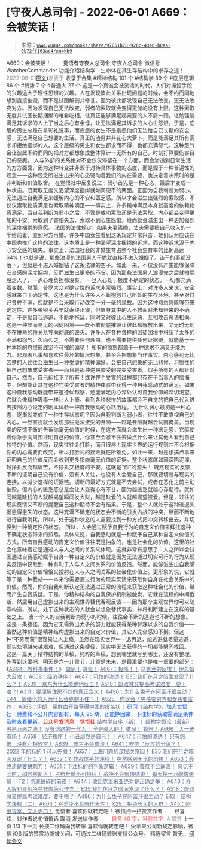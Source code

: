 # [守夜人总司令] - 2022-06-01 A669：会被笑话！

> 来源：[`www.yuque.com/books/share/97051b78-926c-43e6-b0aa-0b72ff163ac4/xn4kb9`](https://www.yuque.com/books/share/97051b78-926c-43e6-b0aa-0b72ff163ac4/xn4kb9)

<ne-p id="520f42f3293818f927861ebbd5b15da4_p_0" data-lake-id="520f42f3293818f927861ebbd5b15da4_p_0"><ne-text id="u9d850bce" style="color: rgb(51, 51, 51);">A669：会被笑话！</ne-text></ne-p> <ne-p id="d01005cef67d192e0f5023f0dbb310ad" data-lake-id="d01005cef67d192e0f5023f0dbb310ad"><ne-text id="udf0c5753" ne-fontsize="12" style="color: rgb(255, 255, 255);">原创</ne-text><ne-text id="ua2c6b026" ne-fontsize="14">觉悟者</ne-text><ne-text id="ua4bcd2c0" ne-fontsize="14">守夜人总司令</ne-text></ne-p> <ne-p id="0dd15f33f8304a388fa4d774c46fd015" data-lake-id="0dd15f33f8304a388fa4d774c46fd015"><ne-text id="u84f11d4b" ne-fontsize="14" ne-bold="true" style="color: rgb(51, 51, 51);">守夜人总司令</ne-text></ne-p> <ne-p id="f2f176abe269a74c7aec23fc6cc41cd0" data-lake-id="f2f176abe269a74c7aec23fc6cc41cd0"><ne-text id="ub63bb89a" ne-fontsize="14" style="color: rgb(51, 51, 51);">微信号</ne-text><ne-text id="uaca3fba0" ne-fontsize="14" style="color: rgb(51, 51, 51);">WatcherCommander</ne-text></ne-p> <ne-p id="d53cdcb7a5f9642646d6fd4dcd631d56" data-lake-id="d53cdcb7a5f9642646d6fd4dcd631d56"><ne-text id="uece581da" ne-fontsize="14" style="color: rgb(51, 51, 51);">功能介绍</ne-text><ne-text id="ue17e5e58" ne-fontsize="14" style="color: rgb(51, 51, 51);">结构学：生命体在其生存结构中的求存之道！</ne-text></ne-p> <ne-p id="c47d5e65ed2f87388c4627b9c300792e" data-lake-id="c47d5e65ed2f87388c4627b9c300792e"><ne-text id="u0b49cd70" style="color: rgb(140, 140, 140);">2022-06-01</ne-text>[<ne-text id="u0fdd73e3" ne-fontsize="14">原文</ne-text>](https://mp.weixin.qq.com/s?__biz=MzAxNDk1NjI2Mw==&mid=2247488515&idx=1&sn=f49179be07bf46881e4dec69e1a98031&chksm=9b8a378bacfdbe9dfc1e45077a2cfebbc20559cc959539ed3d652fc3ae7c94e49ec7548ef728#rd))<ne-text id="u9e7033bd" ne-fontsize="14" style="color: rgb(140, 140, 140);">发表于</ne-text></ne-p> <ne-p id="c8bd035acb87a9c719679b0f919b344c" data-lake-id="c8bd035acb87a9c719679b0f919b344c"><ne-text id="u5aecb097" style="color: rgb(51, 51, 51);">收录于合集</ne-text></ne-p> <ne-p id="71fb7748503a61d5cd1c2140ccf3e438" data-lake-id="71fb7748503a61d5cd1c2140ccf3e438"><ne-text id="u1fe6c880" style="color: rgb(51, 51, 51);">#精神结构 101 个</ne-text></ne-p> <ne-p id="f90d813e0d3cc8bab4e5ac3b2e499a5b" data-lake-id="f90d813e0d3cc8bab4e5ac3b2e499a5b"><ne-text id="uef349dc8" style="color: rgb(51, 51, 51);">#结构学 89 个</ne-text></ne-p> <ne-p id="ec85a3ea792594065232e1f00794af71" data-lake-id="ec85a3ea792594065232e1f00794af71"><ne-text id="u20c67a2b" style="color: rgb(51, 51, 51);">#底层逻辑 86 个</ne-text></ne-p> <ne-p id="0c74f2054b357e40ca81a63885668a4a" data-lake-id="0c74f2054b357e40ca81a63885668a4a"><ne-text id="u490c4d22" style="color: rgb(51, 51, 51);">#弱势 7 个</ne-text></ne-p> <ne-p id="7a3920a906e2181a5475261e5da34d8e" data-lake-id="7a3920a906e2181a5475261e5da34d8e"><ne-text id="u43a18698" style="color: rgb(51, 51, 51);">#普通人 27 个</ne-text></ne-p> <ne-p id="33544f45084472af668b9ec4a327e004" data-lake-id="33544f45084472af668b9ec4a327e004"><ne-text id="u531dfc3c" style="color: rgb(51, 51, 51);">这是一个真诚会被笑话的时代，人们对操控手段的兴趣远大于理性思辨的兴趣。人在发现彼此关系出现问题的时候，会不约而同地想到直接摧毁，而不是试图解剖并修复。因为彼此都发现自己无法改变，更无法改变对方。因为发现自己无法改变，弱者的索取就会变得更加的没有上限。这种索取无度并试图长期捆绑的难看吃相，让真正能够满足起需要的人不屑一顾，让勉强能满足其诉求的人上了当之后心有余悸，让无法满足其诉求的人心生怨恨。于是，底层的男生总是在拿彩礼说事，而底层的女生不是抱怨他们无法给自己长期的安全感，无法满足自己想要的生活。真正的渣男并非花心大萝卜，而是能满足其所有需求却拒绝捆绑的人。这个层级的男生和女生都求而不得，也都充满怨气。这种怨气会让彼此不约而同的把对方都想象成整体算计一无所有的自己，时刻打算要伤害自己的恶魔。</ne-text></ne-p> <ne-p id="94756b5b33f0a85ac44387194de7f565" data-lake-id="94756b5b33f0a85ac44387194de7f565"><ne-text id="udd692e52" style="color: rgb(51, 51, 51);">人与外部的关系绝对不会仅仅停留在一个方面，而会渗透到日常生活的方方面面，因为这种转变并非源于对待具体事物的态度，而是源于一种普遍性的观念——这种观念所滋生出来的心态驱动着我们的内在需要，也决定着决策时的是非判断和价值取舍。</ne-text></ne-p> <ne-p id="35a7aceacb98e00fe1b4d30fe2c5d0c4" data-lake-id="35a7aceacb98e00fe1b4d30fe2c5d0c4"><ne-text id="ua317ab5e" style="color: rgb(51, 51, 51);">在觉悟社中反复说过：弱小首先是一种心态，最后才变成一种状态。既索取无度又渴望深度捆绑就如同硬币的两面。正因为自我判断为弱小，无法通过自我满足来缓解内心的不安和匮乏感。所以才会滋生出强烈的索取感，不仅仅索取物质满足也索取精神满足——事实上，许多精神满足本身就高度的依赖物资满足。当自我判断为弱小之后，不管是成功索取还是无法索取，内心都会变得更加的不安。索取到了害怕失去，索取不到心生怨恨。继而就会滋生出一种更加强烈的深度捆绑的意愿。</ne-text></ne-p> <ne-p id="d965dccc2eab269b05e3a3c82045573b" data-lake-id="d965dccc2eab269b05e3a3c82045573b"><ne-text id="u0c7c2dfb" style="color: rgb(51, 51, 51);">法国的法律规定，如果夫妻离婚，丈夫需要把自己收入的一半给前妻，直到对方再婚。许多中国女生看到这条规定非常兴奋，她们认为应该在中国也推广这样的法律。这本质上是一种渴望深度捆绑的诉求，而这种诉求源于内心安全感的缺失。事实上，法国社会的非婚生育占整个社会生育率的比例高达 64%！也就是说，那些浪漫的法国男人干脆就直接不进入婚姻了。该干的事都没落下，但就是不进入婚姻钻了这条法律的空子。如此一来，不仅没有产生能够保障安全感的深度捆绑，反而滋生出更多的不安。因为那些法国男人浪漫完之后就拍屁股走人了，一点心理负担都没有。</ne-text></ne-p> <ne-p id="911d5e46b29be26909f6af4f10c5ac39" data-lake-id="911d5e46b29be26909f6af4f10c5ac39"><ne-text id="u6693ecac" style="color: rgb(51, 51, 51);">一旦人心处于极度不确定的状态，一切都充满着变数。然而，普罗大众对确定性的诉求非常强烈。事实上，对许多人来说，安全感就来自于确定性。这也是为什么许多人不断抱怨自己所处的生存环境，甚至对自己各种不满，但就是不会采取行动改变一分一毫的缘故。因为这种熟悉感能够带来确定性。许多亲密关系早就寿终正寝，但置身其中的人不敢面对未知带来的不确定，于是就自我逃避，不断地拖延，同时又对彼此心生厌恶，互相攻击恶语相向。这是一种显而易见的囚徒困境——既不敢彻底摧毁让彼此都解放出来，又无时无刻不在拼命的将关系导向彻底的毁灭。许多人在各种各样的囚徒困境中积压了太多的不满和怨气，久而久之，不需要任何理由，也不需要提供任何证据链，就能基于一种本能的怨恨形成坚不可摧的偏见！</ne-text></ne-p> <ne-p id="e01808b7a4ea7b79dbd71beae3edb813" data-lake-id="e01808b7a4ea7b79dbd71beae3edb813"><ne-text id="uce1db12a" style="color: rgb(51, 51, 51);">所有的愤怒都源于一种欲求不满又无能为力。悲观者凡事都喜欢往最坏的情况想象，甚至会把想象当作事实。内心感到无比苦楚的人往往会滋生出一种受虐的精神偏好。会把自己想象的无比悲惨，习惯性的把自己想象成受害者——而且是那种逆来顺受的完美受害者。似乎所有的人都针对自己，然而，自己却扛下了所有！或许整个受害的过程都只存在于当事人的脑海中，但却能让其在这种完美受害者的精神体验中获得一种自我感动式的满足。如果这种自我感动既能带来道德优越感，还能满足内心深处认可自我价值的深切渴望。它就会像精神吸毒一样让人上瘾。看到各种悲惨的故事都会不自觉的把自己代入进去按照内心设定的剧本体验一把自我感动的心路历程。</ne-text></ne-p> <ne-p id="3ceab01d3e7998063212abbf6d6ec11f" data-lake-id="3ceab01d3e7998063212abbf6d6ec11f"><ne-text id="ud9a43562" style="color: rgb(51, 51, 51);">为什么弱小最初是一种心态，逐渐就变成了一种生存状态呢？因为自我判断为弱小者，往往不敢直视自己的内心，一旦直视就会发现那些无法接受的丑陋——越是丑陋就越会试图掩盖。当现实的反馈不断的告诉你毫无价值的时候，在这方面就会滋生出一种匮乏感，它驱使着你急于向周围证明自己的价值。你甚至会忍不住去做点什么来让其他人看到自己独特的价值。然而，现实往往会打脸，而且很疼！现实世界的运行规则并不会根据你的内心需要而改变，所以打脸式的挫败就在所难免。如此一来，越是想搞点事来证明自己的价值反而会收到更多指向毫无价值的证据。整个状态就如同深陷泥潭，越挣扎反而越痛苦，不挣扎又极度的不安。这就是“作”的源头！</ne-text></ne-p> <ne-p id="5b9b20dec4e1f2f2e7baac4c5bf23b7d" data-lake-id="5b9b20dec4e1f2f2e7baac4c5bf23b7d"><ne-text id="ufd197b79" style="color: rgb(51, 51, 51);">既然现实的反馈不断的证明自己没有价值，没有人关注，也没有人会爱自己，那就要切断与现实的连接，以减少这样的证据链。切断的最好方式就是不去尝试，或者在恶化之前主动摧毁。但内心的匮乏感总是会让人变得心有不甘，因为越匮乏就越心存期待。就如同越是缺钱的人就越渴望瞬间发大财，越是缺爱的人就越渴望被爱。但是，过往的现实反馈又不断的提醒自己这种期待不会有结果。于是，整个人就处于这种进退失据患得患失的状态。这种充满不确定的状态会不断的引发内战的冲突，继而不断地进行自我消耗。所以，处于这种状态的人需要找到一种方式把冲突转移出去，并切换到一种确定性的状态。</ne-text></ne-p> <ne-p id="cd25521ccd674ec009dc4a363bd0a24f" data-lake-id="cd25521ccd674ec009dc4a363bd0a24f"><ne-text id="u8b913b59" style="color: rgb(51, 51, 51);">所以，人会通过赋予自我行为的自定义价值来拜托这种不确定状态带来的煎熬。具体来说，自我感动就是一种赋予自己某种自定义价值的方式。所有自我感动的自定义价值往往既是抽象的，也是社会化的价值。这里的社会化意味着它是通过人与人之间的关系来体现。这就非常有意思了：人之所以会试图通过自我感动赋予自身一种自定义的价值就是因为无法通过切实可行的行为从现实反馈中获取到一种有利于人与人之间关系的价值反馈。然而，能够滋生出自我感动的自定义价值恰恰又投射在人与人之间关系的社会化价值上。更形象的说，它就等于是一种截胡——本来你需要通过行为的现实反馈来获取你自身在社会关系中的价值。然而，你的自我判断认定无法通过正常的流程来获取这种社会化的价值，继而产生自我质疑。于是，你精神结构的自我保护机制被触发，它就在流程的中间截断，然后用自己虚拟出来的主观世界替代客观反馈——因为那个主观世界你可以随意构造，所以，处于这种状态的人就会以想象替代事实，并将判断建立在这样的基础之上。</ne-text></ne-p> <ne-p id="cd500eb3bf97c693621fec3f9a7a3afd" data-lake-id="cd500eb3bf97c693621fec3f9a7a3afd"><ne-text id="u4784a4fa" style="color: rgb(51, 51, 51);">当一个人的自我判断为弱小的时候，往往会不断的逃避也不断的想象。这是一条捷径，因为它无需做出太多的努力就能获得某种梦寐以求的自我价值——虽然这种价值是精神结构虚拟出来的自定义价值，其它人完全感知不到。但这种“不劳而获”很容易让人上瘾。虽然在现实世界中一退再退，能逃避就尽量逃避，现实处境越来越艰难，但通过这条捷径，现实中无法获得的一切都能瞬间找回。</ne-text></ne-p> <ne-p id="94ce16fdeab6a2001066c423d5408e78" data-lake-id="94ce16fdeab6a2001066c423d5408e78"><ne-text id="uf6b8bd7a" style="color: rgb(51, 51, 51);">这是一篇关于精神结构的草稿，纯粹的草稿，想到哪里就写到哪里，还没有整理，先写到这里吧，明天是六一儿童节，儿童是未来，是最重要也是唯一重要的部分：《</ne-text>[<ne-text id="u6e6a3bac" style="color: rgb(87, 107, 149);">A664：教科书事件！</ne-text>](http://mp.weixin.qq.com/s?__biz=MzIzMDYwOTM0Mg==&mid=2247487260&idx=1&sn=6d2d36c44da23728f12e5119af3cb1cb&chksm=e8b197cddfc61edb01b0bff5af5c31d563e88013296031fd5ab5eda204d5c384e51b0f06a5c3&scene=21#wechat_redirect)<ne-text id="u0a53f933" style="color: rgb(51, 51, 51);">》</ne-text></ne-p> <ne-p id="8b8f6f8cd6c4f23c094c10262e1a8186" data-lake-id="8b8f6f8cd6c4f23c094c10262e1a8186">[<ne-text id="ua39f4bf4" ne-bold="true" style="color: rgb(87, 107, 149);">做局！</ne-text>](http://mp.weixin.qq.com/s?__biz=MzAxNDk1NjI2Mw==&mid=2247488230&idx=1&sn=86e717386c0aa06a0a4bbf4f9ec117aa&chksm=9b8a316eacfdb878aae8ed4ea6817620cc3ac62d7815fdfd85606464c3f2d79fcf2ce72dec77&scene=21#wechat_redirect)</ne-p> <ne-p id="01e77e8a8f1c36d94eedc320064fc04b" data-lake-id="01e77e8a8f1c36d94eedc320064fc04b">[<ne-text id="u9d1e0a91" ne-bold="true" style="color: rgb(87, 107, 149);">算账！</ne-text>](http://mp.weixin.qq.com/s?__biz=MzAxNDk1NjI2Mw==&mid=2247488259&idx=1&sn=2b72f3c0199cdacaa8e48eb9ad30f809&chksm=9b8a308bacfdb99d72ebcd3aaf0015c889b88f4598b093719ee8765aa8be3b3caaad95a445ae&scene=21#wechat_redirect)</ne-p> <ne-p id="b7396c86ab57b7d3842c16808f560454" data-lake-id="b7396c86ab57b7d3842c16808f560454">[<ne-text id="ue90e94bd" ne-bold="true" style="color: rgb(87, 107, 149);">A667：投降！！</ne-text>](http://mp.weixin.qq.com/s?__biz=MzIzMDYwOTM0Mg==&mid=2247487227&idx=1&sn=3567bf6c0c6612ccf84993824f8cc40f&chksm=e8b1962adfc61f3cff8d335a562ea28615e58579d460d2f65148f46a6311ad5257411d96f655&scene=21#wechat_redirect)</ne-p> <ne-p id="3ce82f1883c48f5bfd354f9d4d64215d" data-lake-id="3ce82f1883c48f5bfd354f9d4d64215d">[<ne-text id="ub52c6835" ne-bold="true" style="color: rgb(87, 107, 149);">乌克兰的反攻！</ne-text>](http://mp.weixin.qq.com/s?__biz=MzIzMDYwOTM0Mg==&mid=2247487192&idx=1&sn=02b41bfa6bcfa8c503bac90158886b86&chksm=e8b19609dfc61f1fdb5a8fa6032a0013cd18ff59bdaf308e99096f08813d3b24cc6f361dac6d&scene=21#wechat_redirect)</ne-p> <ne-p id="01cb005c58232d4379056dbc1e2a71f4" data-lake-id="01cb005c58232d4379056dbc1e2a71f4">[<ne-text id="u3e330a68" ne-bold="true" style="color: rgb(87, 107, 149);">伊久姆大反攻！</ne-text>](http://mp.weixin.qq.com/s?__biz=MzIzMDYwOTM0Mg==&mid=2247487223&idx=1&sn=ab3169d841cb6e53507fb5ede0eca8bc&chksm=e8b19626dfc61f306c1786e5cd2a2898cc68c6809f9a8a6b0b16a5891a233ac2653038772039&scene=21#wechat_redirect)</ne-p> <ne-p id="820464df78e870ccace00469d3a9e477" data-lake-id="820464df78e870ccace00469d3a9e477">[<ne-text id="uc9fac7b1" ne-bold="true" style="color: rgb(87, 107, 149);">A658：经济秩序！</ne-text>](http://mp.weixin.qq.com/s?__biz=MzIzMDYwOTM0Mg==&mid=2247487179&idx=1&sn=12ad76a2b6a86d4dc52eb515f2b00500&chksm=e8b1961adfc61f0c30f16b60b87e2fcd3142b4a788c2ae81604f02182574c50b54c1d9e2974d&scene=21#wechat_redirect)</ne-p> <ne-p id="488e60ca2d932ff75ada8a5488afbb8a" data-lake-id="488e60ca2d932ff75ada8a5488afbb8a">[<ne-text id="u36e918fe" style="color: rgb(87, 107, 149);">A647：可怕的渗透！</ne-text>](http://mp.weixin.qq.com/s?__biz=MzAxNDk1NjI2Mw==&mid=2247488112&idx=1&sn=d2cdb1bbea5f7a7248e4ba132c2ad922&chksm=9b8a31f8acfdb8ee225327ff157e56571bbf63b8958ad6c47d7da000b5da90fa01379222c8e1&scene=21#wechat_redirect)</ne-p> <ne-p id="885f217a41ecbd18cfbfbcc3cf9735e5" data-lake-id="885f217a41ecbd18cfbfbcc3cf9735e5">[<ne-text id="uea0c1490" ne-bold="true" style="color: rgb(87, 107, 149);">E35:我们在月之暗面发现了什么？！</ne-text>](http://mp.weixin.qq.com/s?__biz=MzIzMDYwOTM0Mg==&mid=2247486632&idx=1&sn=170aeff87eb36dce354c8b2437f4b27f&chksm=e8b19479dfc61d6f08e6492954a528f20387fe2fa925747cf2b504d2bc69084f24495e972e41&scene=21#wechat_redirect)</ne-p> <ne-p id="615848297a26c839316adbf32e34c059" data-lake-id="615848297a26c839316adbf32e34c059">[<ne-text id="u01b08078" style="color: rgb(87, 107, 149);">A539：京东为什么能绝地反击！</ne-text>](http://mp.weixin.qq.com/s?__biz=MzIzMDYwOTM0Mg==&mid=2247486752&idx=1&sn=3a967e3288db5b7d924e36914086e534&chksm=e8b195f1dfc61ce7c971386eb678d7da286167d0f52fdd51989049844b0a550cc58e00552d2e&scene=21#wechat_redirect)</ne-p> <ne-p id="578ffe63ecf829d47454860cfd396706" data-lake-id="578ffe63ecf829d47454860cfd396706">[<ne-text id="u1c132a1b" ne-bold="true" style="color: rgb(87, 107, 149);">A518：既双减又提高考试难度，要干啥？!</ne-text>](http://mp.weixin.qq.com/s?__biz=MzIzMDYwOTM0Mg==&mid=2247486528&idx=1&sn=837ef39e3c0b47ac84d5096690555ae7&chksm=e8b19491dfc61d87292daf575c1e7c95b3f0543f313b65c7ad4ab369603833704304ec7451d7&scene=21#wechat_redirect)</ne-p> <ne-p id="e558124326a58e1aa55709192ac7ca25" data-lake-id="e558124326a58e1aa55709192ac7ca25">[<ne-text id="ud7875ec7" style="color: rgb(87, 107, 149);">A311：要理解住房不炒的真正含义！</ne-text>](http://mp.weixin.qq.com/s?__biz=MzIzMDYwOTM0Mg==&mid=2247484959&idx=1&sn=090583ec50bfd9febec1de463c2672f6&chksm=e8b19ecedfc617d8629080f6745c8de013cfe875de26eef6767b2d5c10782650223ed15f807b&scene=21#wechat_redirect)</ne-p> <ne-p id="84cc7be61304e46cc590eab2f9fd1278" data-lake-id="84cc7be61304e46cc590eab2f9fd1278">[<ne-text id="uae0cdc00" style="color: rgb(87, 107, 149);">A496：为什么兔子在阿富汗很主动？</ne-text>](http://mp.weixin.qq.com/s?__biz=MzIzMDYwOTM0Mg==&mid=2247486278&idx=1&sn=40d09857088bebd3c70bec1c7a500f06&chksm=e8b19397dfc61a810125242c8e395330f934390eb50bd54053ecd3f31ddc91de4e429c0f693a&scene=21#wechat_redirect)</ne-p> <ne-p id="24fecdacf33d438fc61f0379a67914d3" data-lake-id="24fecdacf33d438fc61f0379a67914d3">[<ne-text id="uc2898818" style="color: rgb(87, 107, 149);">E44：情绪化的人为什么会克制不住？！</ne-text>](http://mp.weixin.qq.com/s?__biz=MzIzMDYwOTM0Mg==&mid=2247487062&idx=1&sn=c1af22f2f5d1e79f7245b826bfaf1f30&chksm=e8b19687dfc61f91468cf22b77c0e221d45054df37b2b602c331eb328b5d46802c69e0d87722&scene=21#wechat_redirect)</ne-p> <ne-p id="be9b1a727ffff529e6af9523604d197d" data-lake-id="be9b1a727ffff529e6af9523604d197d">[<ne-text id="uea6ad698" style="color: rgb(87, 107, 149);">A525：你误会了男孩要穷养和女孩要富养！</ne-text>](http://mp.weixin.qq.com/s?__biz=MzIzMDYwOTM0Mg==&mid=2247486714&idx=1&sn=693d4c55ab2f0ecdebf06c4807848908&chksm=e8b1942bdfc61d3d1d76c11adb860b1b02f1ab58e48ba3349677a44a563764e09d7eb35f930d&scene=21#wechat_redirect)</ne-p> <ne-p id="56c47d5e72bd7bbc685a7c4b7e4ffac8" data-lake-id="56c47d5e72bd7bbc685a7c4b7e4ffac8">[<ne-text id="u57775d06" style="color: rgb(87, 107, 149);">A388：伊朗：用鲜血开路获得中国的投名状！</ne-text>](http://mp.weixin.qq.com/s?__biz=MzIzMDYwOTM0Mg==&mid=2247485591&idx=1&sn=a8443453e3caf1f201006eeec8e6e539&chksm=e8b19046dfc61950e63e29bb93049ce90b3228913e9ecee99a2f01b8fdda7cd8966a054241a9&scene=21#wechat_redirect)</ne-p> <ne-p id="e43593686b737afc525c47944d7e128b" data-lake-id="e43593686b737afc525c47944d7e128b"><ne-text id="uce0c1181" ne-bold="true" style="color: rgb(0, 82, 255);">研习《</ne-text>[<ne-text id="u32c9558a" ne-bold="true" style="color: rgb(87, 107, 149);">结构学</ne-text>](https://mp.weixin.qq.com/mp/appmsgalbum?action=getalbum&album_id=1318317199878225920&__biz=MzAxNDk1NjI2Mw==#wechat_redirect)<ne-text id="u64ae5b74" ne-bold="true" style="color: rgb(0, 82, 255);">》，加入觉悟社：付费和不公开内容都有，每天 25 块，还能挣回来，下注标的获取需满足条件及时查看更新。</ne-text><ne-text id="u06ba5278" ne-bold="true" style="color: rgb(255, 0, 0);">公众号发消息：觉悟社</ne-text></ne-p> <ne-p id="12ff5248f821771c570d0c2616f61140" data-lake-id="12ff5248f821771c570d0c2616f61140">[<ne-text id="u13ab149f" ne-bold="true" style="color: rgb(87, 107, 149);">结构学自序（新）！</ne-text>](http://mp.weixin.qq.com/s?__biz=MzIzMDYwOTM0Mg==&mid=2247485283&idx=1&sn=aa2b8554b8e5040f8f959636feaa06a3&chksm=e8b19fb2dfc616a430aa381b8da0815311244e694a69809cd92d0602ac34cfe5f1f419b3745e&scene=21#wechat_redirect)</ne-p> <ne-p id="d2949fa851f62317e5ffe10f54a67abc" data-lake-id="d2949fa851f62317e5ffe10f54a67abc">[<ne-text id="u5db8a166" style="color: rgb(87, 107, 149);">结构学概论（最新）</ne-text>](http://mp.weixin.qq.com/s?__biz=MzAxNDk1NjI2Mw==&mid=2247485167&idx=1&sn=d5e962eff4a8e9770c83bc87d19d07f3&chksm=9b8a2567acfdac7154f7a62996dca874e5d186b44f3d120dcb633760318788c42d304e325313&scene=21#wechat_redirect)</ne-p> <ne-p id="46cc97d6920785fb710d8b169e2aab31" data-lake-id="46cc97d6920785fb710d8b169e2aab31">[<ne-text id="u4e5dbabc" style="color: rgb(87, 107, 149);">穷是万恶之源！</ne-text>](http://mp.weixin.qq.com/s?__biz=MzAxNDk1NjI2Mw==&mid=2247483823&idx=1&sn=e54ebe9891b302dc0bf1815c76ccf8b7&chksm=9b8a2227acfdab31a05e273addd9159d4b8263d58d3c58bf214841c8189157519719c3427306&scene=21#wechat_redirect)</ne-p> <ne-p id="65f4d0e6330366f36ac7500629b2c8d5" data-lake-id="65f4d0e6330366f36ac7500629b2c8d5">[<ne-text id="u36a84c2f" style="color: rgb(87, 107, 149);">没有退路的一代人！</ne-text>](http://mp.weixin.qq.com/s?__biz=MzAxNDk1NjI2Mw==&mid=2247486533&idx=1&sn=a0d5cce0656aad467148e0642eb85a00&chksm=9b8a2fcdacfda6db79857186e953a089baf1fb678b2b071cf101c5a26e7fb9768474c94243ca&scene=21#wechat_redirect)</ne-p> <ne-p id="32e930487759a3adf68a83eb84fe2f67" data-lake-id="32e930487759a3adf68a83eb84fe2f67">[<ne-text id="ufe14dcfc" style="color: rgb(87, 107, 149);">全是骗人的！</ne-text>](http://mp.weixin.qq.com/s?__biz=MzAxNDk1NjI2Mw==&mid=2247488130&idx=1&sn=5fe267832478f7d2cb6b09a120555e5b&chksm=9b8a310aacfdb81c8fc93b00e05cfdaa2da89f21513f198ae2233f007a4f9e7747c86595239c&scene=21#wechat_redirect)</ne-p> <ne-p id="bd9860d77d30dbe8a41f14b1036982a2" data-lake-id="bd9860d77d30dbe8a41f14b1036982a2">[<ne-text id="u833bba4f" style="color: rgb(87, 107, 149);">做局！</ne-text>](http://mp.weixin.qq.com/s?__biz=MzAxNDk1NjI2Mw==&mid=2247488230&idx=1&sn=86e717386c0aa06a0a4bbf4f9ec117aa&chksm=9b8a316eacfdb878aae8ed4ea6817620cc3ac62d7815fdfd85606464c3f2d79fcf2ce72dec77&scene=21#wechat_redirect)</ne-p> <ne-p id="95e5a73714c85a8a8d82a84042e51c1b" data-lake-id="95e5a73714c85a8a8d82a84042e51c1b">[<ne-text id="u7a1a6f9b" style="color: rgb(87, 107, 149);">算账！</ne-text>](http://mp.weixin.qq.com/s?__biz=MzAxNDk1NjI2Mw==&mid=2247488259&idx=1&sn=2b72f3c0199cdacaa8e48eb9ad30f809&chksm=9b8a308bacfdb99d72ebcd3aaf0015c889b88f4598b093719ee8765aa8be3b3caaad95a445ae&scene=21#wechat_redirect)</ne-p> <ne-p id="27ec0ddb89f1ec7c6c87b17928e2e7b7" data-lake-id="27ec0ddb89f1ec7c6c87b17928e2e7b7">[<ne-text id="uc8640e2f" style="color: rgb(87, 107, 149);">A666：大一统市场！</ne-text>](http://mp.weixin.qq.com/s?__biz=MzIzMDYwOTM0Mg==&mid=2247487245&idx=1&sn=f82b8a48375f5a816678a056d1ca0aae&chksm=e8b197dcdfc61eca787ba08a03a27d2e0a2e58c1c8564fe0548d2a1ff46509f8f377893e2728&scene=21#wechat_redirect)</ne-p> <ne-p id="e395e1523df48d9f079f892c17e1a6f3" data-lake-id="e395e1523df48d9f079f892c17e1a6f3">[<ne-text id="u36bfd281" ne-bold="true" style="color: rgb(87, 107, 149);">A658：经济秩序！</ne-text>](http://mp.weixin.qq.com/s?__biz=MzIzMDYwOTM0Mg==&mid=2247487179&idx=1&sn=12ad76a2b6a86d4dc52eb515f2b00500&chksm=e8b1961adfc61f0c30f16b60b87e2fcd3142b4a788c2ae81604f02182574c50b54c1d9e2974d&scene=21#wechat_redirect)</ne-p> <ne-p id="3fedcb9a17bdb757c70ae1bf1574817c" data-lake-id="3fedcb9a17bdb757c70ae1bf1574817c">[<ne-text id="u44d18458" style="color: rgb(87, 107, 149);">小丑居然是自己！！</ne-text>](http://mp.weixin.qq.com/s?__biz=MzAxNDk1NjI2Mw==&mid=2247488135&idx=1&sn=55e611eea7203a0b5db03bf97ef6fb53&chksm=9b8a310facfdb8195803cc833b8defe1a107a60b9014e10d7b91f809a2d7781c820ae84f9e9a&scene=21#wechat_redirect)</ne-p> <ne-p id="0e70d8133dfd22ba0488a90561820a79" data-lake-id="0e70d8133dfd22ba0488a90561820a79">[<ne-text id="uf3babad1" style="color: rgb(87, 107, 149);">A647：可怕的渗透！</ne-text>](http://mp.weixin.qq.com/s?__biz=MzAxNDk1NjI2Mw==&mid=2247488112&idx=1&sn=d2cdb1bbea5f7a7248e4ba132c2ad922&chksm=9b8a31f8acfdb8ee225327ff157e56571bbf63b8958ad6c47d7da000b5da90fa01379222c8e1&scene=21#wechat_redirect)</ne-p> <ne-p id="27a5a580679fd74770447f05e3e42618" data-lake-id="27a5a580679fd74770447f05e3e42618">[<ne-text id="ua643e2a6" style="color: rgb(87, 107, 149);">只有怨恨，没有互相欣赏！</ne-text>](http://mp.weixin.qq.com/s?__biz=MzAxNDk1NjI2Mw==&mid=2247488211&idx=1&sn=73ad89d15a2aaee80830cc5c69de6c58&chksm=9b8a315bacfdb84d0bfeb48b3a272efbc5bd4a109ba8c183dbbc75aa85e0a62dec457694d9eb&scene=21#wechat_redirect)</ne-p> <ne-p id="9921e28220befb4d293d2643fc0b5ee1" data-lake-id="9921e28220befb4d293d2643fc0b5ee1">[<ne-text id="u4766cb28" ne-bold="true" style="color: rgb(87, 107, 149);">A639：普京不会崩溃！</ne-text>](http://mp.weixin.qq.com/s?__biz=MzAxNDk1NjI2Mw==&mid=2247488084&idx=1&sn=7c8d1370795dc6496c224b27c0137762&chksm=9b8a31dcacfdb8ca47772d583074c0ce9e16f2a9a2d3a27359cb26cb851d21da814506f6a3df&scene=21#wechat_redirect)</ne-p> <ne-p id="00fd22284e0e974822c8c8effa6b46d4" data-lake-id="00fd22284e0e974822c8c8effa6b46d4">[<ne-text id="ucf559879" ne-bold="true" style="color: rgb(87, 107, 149);">A641：吹响了反攻的号角？！</ne-text>](http://mp.weixin.qq.com/s?__biz=MzAxNDk1NjI2Mw==&mid=2247488089&idx=1&sn=c532b7b5b38bb03828c600669804f8cc&chksm=9b8a31d1acfdb8c77d656a7aaf9d77c03603864118e10553cfdfde1061229392a21ea728b8b0&scene=21#wechat_redirect)</ne-p> <ne-p id="fdae791844337bac98d73c153e3f203b" data-lake-id="fdae791844337bac98d73c153e3f203b">[<ne-text id="u266e74fb" style="color: rgb(87, 107, 149);">2022 年的标的 1 可以先撤！</ne-text>](http://mp.weixin.qq.com/s?__biz=MzAxNDk1NjI2Mw==&mid=2247488307&idx=1&sn=53e8829e2dee94d286e18bd6ee007c50&chksm=9b8a30bbacfdb9ada1b207e0e256b291b5e39bda02967f32247cac4ff11654ed8f85721d3b6a&scene=21#wechat_redirect)</ne-p> <ne-p id="7989c51315b857201417d696ba2264f6" data-lake-id="7989c51315b857201417d696ba2264f6">[<ne-text id="uc03eb390" style="color: rgb(87, 107, 149);">A657：上海问题的深层次原因！</ne-text>](http://mp.weixin.qq.com/s?__biz=MzAxNDk1NjI2Mw==&mid=2247488340&idx=1&sn=bb9bfe020176a436e7cad11092756510&chksm=9b8a30dcacfdb9ca404fcb8fa4a5d9f0c13d42875763a9f8ccc28b3c8d9f3fa0868c968026c4&scene=21#wechat_redirect)</ne-p> <ne-p id="5a96b1b65516369e54b0bcb9485d89d6" data-lake-id="5a96b1b65516369e54b0bcb9485d89d6">[<ne-text id="u952dcd4a" ne-bold="true" style="color: rgb(87, 107, 149);">E35:我们在月之暗面发现了什么？！</ne-text>](http://mp.weixin.qq.com/s?__biz=MzIzMDYwOTM0Mg==&mid=2247486632&idx=1&sn=170aeff87eb36dce354c8b2437f4b27f&chksm=e8b19479dfc61d6f08e6492954a528f20387fe2fa925747cf2b504d2bc69084f24495e972e41&scene=21#wechat_redirect)</ne-p> <ne-p id="a0b7426556ac66d7103522b10723eea6" data-lake-id="a0b7426556ac66d7103522b10723eea6">[<ne-text id="uba8b3169" style="color: rgb(87, 107, 149);">A652：对作战体系的浅释！</ne-text>](http://mp.weixin.qq.com/s?__biz=MzAxNDk1NjI2Mw==&mid=2247488275&idx=1&sn=9e3ef60d6200664ea8d0eb547ba86709&chksm=9b8a309bacfdb98d5443735b057b83eae59864631e24f285972c496290ca378b2bbf5f6ab94f&scene=21#wechat_redirect)</ne-p> <ne-p id="3b68a8a872270e9f4b0d2e4de96afccc" data-lake-id="3b68a8a872270e9f4b0d2e4de96afccc">[<ne-text id="ua20c5e4a" style="color: rgb(87, 107, 149);">突然感到无比的恐惧！</ne-text>](http://mp.weixin.qq.com/s?__biz=MzAxNDk1NjI2Mw==&mid=2247488317&idx=1&sn=d702e629c4c60c02610df2bc5ca43f72&chksm=9b8a30b5acfdb9a3c17a37b060013361b6f4de3e53e66b2942efd9b00d32692ab63859e68dcd&scene=21#wechat_redirect)</ne-p> <ne-p id="552976c94666bde1e5131f5ba7754df9" data-lake-id="552976c94666bde1e5131f5ba7754df9">[<ne-text id="u1d9ffa64" style="color: rgb(87, 107, 149);">A653：最终还是要拼刺刀！</ne-text>](http://mp.weixin.qq.com/s?__biz=MzAxNDk1NjI2Mw==&mid=2247488287&idx=1&sn=a06675f122e711c5d227a76bf61b4c2a&chksm=9b8a3097acfdb98177c380ec03bf9c0225bbc33bc6846dd2840cc3ac1f93b279ffe6f61c90c7&scene=21#wechat_redirect)</ne-p> <ne-p id="48841a5a4db1b6ae466e670742a67f17" data-lake-id="48841a5a4db1b6ae466e670742a67f17">[<ne-text id="u085eea43" style="color: rgb(87, 107, 149);">A651：下注标的的判断逻辑！</ne-text>](http://mp.weixin.qq.com/s?__biz=MzAxNDk1NjI2Mw==&mid=2247488267&idx=1&sn=575aa2951897037ac2b4438cfca0e6ac&chksm=9b8a3083acfdb9953506ee664bf136a7509dadff35769dd996f3f34a992e1eff0d49e186e3cb&scene=21#wechat_redirect)</ne-p> <ne-p id="839fc09ec1ba9c3c0002fd8fae9675f2" data-lake-id="839fc09ec1ba9c3c0002fd8fae9675f2">[<ne-text id="u2aa41ba0" style="color: rgb(87, 107, 149);">A639：普京不会崩溃！</ne-text>](http://mp.weixin.qq.com/s?__biz=MzAxNDk1NjI2Mw==&mid=2247488084&idx=1&sn=7c8d1370795dc6496c224b27c0137762&chksm=9b8a31dcacfdb8ca47772d583074c0ce9e16f2a9a2d3a27359cb26cb851d21da814506f6a3df&scene=21#wechat_redirect)</ne-p> <ne-p id="39da15ded65ac514a65b0b2c1ea896c1" data-lake-id="39da15ded65ac514a65b0b2c1ea896c1">[<ne-text id="ue5ce1705" style="color: rgb(87, 107, 149);">意见不同时，如何判断人！</ne-text>](http://mp.weixin.qq.com/s?__biz=MzAxNDk1NjI2Mw==&mid=2247488223&idx=1&sn=4860be32308a7b853142c8d799d2b678&chksm=9b8a3157acfdb841242ae974e7ea0dc1582191bb60e7ad12f98c37506e7ddcd62410d67707fc&scene=21#wechat_redirect)</ne-p> <ne-p id="3f17872fbcdf16c84305c8649535c46c" data-lake-id="3f17872fbcdf16c84305c8649535c46c">[<ne-text id="u9fda0461" style="color: rgb(87, 107, 149);">卢布升值不可持续！</ne-text>](https://mp.weixin.qq.com/s?__biz=MzAxNDk1NjI2Mw==&mid=2247488186&idx=1&sn=bbaac79bae71799e8140c217bbb9a108&scene=21#wechat_redirect)</ne-p> <ne-p id="dbe8cfa85e9f5bd4aad124bf35a9a385" data-lake-id="dbe8cfa85e9f5bd4aad124bf35a9a385">[<ne-text id="u734e9fb4" style="color: rgb(87, 107, 149);">战争不会很快结束！</ne-text>](https://mp.weixin.qq.com/s?__biz=MzAxNDk1NjI2Mw==&mid=2247488182&idx=1&sn=3d07cd83b71988dd378865d6e40adbec&scene=21#wechat_redirect)</ne-p> <ne-p id="90855b28094bf699c51011a8a392026e" data-lake-id="90855b28094bf699c51011a8a392026e">[<ne-text id="u2881afb6" style="color: rgb(87, 107, 149);">每天挣一万的快递员！</ne-text>](http://mp.weixin.qq.com/s?__biz=MzAxNDk1NjI2Mw==&mid=2247488271&idx=1&sn=9115c88f9395acc716687773c9ed6a08&chksm=9b8a3087acfdb9913982c31f3b629f39b9c42dd89579cd53d92508fc7f69af6c752cc5b9ba90&scene=21#wechat_redirect)</ne-p> <ne-p id="2eb60016b5c712da660e097e156c2fa3" data-lake-id="2eb60016b5c712da660e097e156c2fa3">[<ne-text id="u5b788d5a" style="color: rgb(87, 107, 149);">T2：彻底破碎的前夜！</ne-text>](http://mp.weixin.qq.com/s?__biz=MzAxNDk1NjI2Mw==&mid=2247488278&idx=1&sn=c42101c9a0c0511fef22322ddbdab45c&chksm=9b8a309eacfdb98893b2ce26720b8293337822bddcfdd3ee7972f7b10c09f6627341477879f2&scene=21#wechat_redirect)</ne-p> <ne-p id="70f09d783733ca23a2e2828999b955a0" data-lake-id="70f09d783733ca23a2e2828999b955a0">[<ne-text id="u0290a3d5" ne-bold="true" style="color: rgb(87, 107, 149);">A644：收回克里米亚绝对是正确之举！</ne-text>](http://mp.weixin.qq.com/s?__biz=MzIzMDYwOTM0Mg==&mid=2247487112&idx=1&sn=c116d6a79085ad9fe413f42170eca23a&chksm=e8b19659dfc61f4fdb34ac71a7efb0994e7e3c07f7e8b75f34c646b05293f27d2e21423efc1a&scene=21#wechat_redirect)</ne-p> <ne-p id="089cff1be3781e245b8bd4141bf85ec0" data-lake-id="089cff1be3781e245b8bd4141bf85ec0">[<ne-text id="u734c3b10" ne-bold="true" style="color: rgb(87, 107, 149);">A640：介入叙利亚战争并非虚荣心作祟！</ne-text>](http://mp.weixin.qq.com/s?__biz=MzAxNDk1NjI2Mw==&mid=2247488081&idx=1&sn=adfaf12849fa59e47f412105d2170c75&chksm=9b8a31d9acfdb8cfb8b78731ecb12a5d70c3b6997675397a2f95ba7bf63638aca4ee74acf789&scene=21#wechat_redirect)</ne-p> <ne-p id="e8ed176ee2b141ac3240b830ed43f105" data-lake-id="e8ed176ee2b141ac3240b830ed43f105">[<ne-text id="u564229c1" ne-bold="true" style="color: rgb(87, 107, 149);">E35:我们在月之暗面发现了什么？！</ne-text>](http://mp.weixin.qq.com/s?__biz=MzIzMDYwOTM0Mg==&mid=2247486632&idx=1&sn=170aeff87eb36dce354c8b2437f4b27f&chksm=e8b19479dfc61d6f08e6492954a528f20387fe2fa925747cf2b504d2bc69084f24495e972e41&scene=21#wechat_redirect)</ne-p> <ne-p id="0fe090848fc64bf2b327a36b32332c02" data-lake-id="0fe090848fc64bf2b327a36b32332c02">[<ne-text id="u59f8d2d3" ne-bold="true" style="color: rgb(87, 107, 149);">A518：既双减又提高考试难度，要干啥？!</ne-text>](http://mp.weixin.qq.com/s?__biz=MzIzMDYwOTM0Mg==&mid=2247486528&idx=1&sn=837ef39e3c0b47ac84d5096690555ae7&chksm=e8b19491dfc61d87292daf575c1e7c95b3f0543f313b65c7ad4ab369603833704304ec7451d7&scene=21#wechat_redirect)</ne-p> <ne-p id="2cc78bf84f18db27c82caa10afefa318" data-lake-id="2cc78bf84f18db27c82caa10afefa318">[<ne-text id="u1e8f7063" style="color: rgb(87, 107, 149);">A496：为什么兔子在阿富汗很主动？</ne-text>](http://mp.weixin.qq.com/s?__biz=MzIzMDYwOTM0Mg==&mid=2247486278&idx=1&sn=40d09857088bebd3c70bec1c7a500f06&chksm=e8b19397dfc61a810125242c8e395330f934390eb50bd54053ecd3f31ddc91de4e429c0f693a&scene=21#wechat_redirect)</ne-p> <ne-p id="67f4bfe5e7d15f5d68c8b29b44680ea1" data-lake-id="67f4bfe5e7d15f5d68c8b29b44680ea1">[<ne-text id="ucd52f96e" style="color: rgb(87, 107, 149);">E42：结构学浅释（二）</ne-text>](http://mp.weixin.qq.com/s?__biz=MzAxNDk1NjI2Mw==&mid=2247487869&idx=1&sn=b6f942cf2c9969953971beb5a43a8183&chksm=9b8a32f5acfdbbe33ddd8df1f2b8f73b05522b604676c4ab01f411657e37e8c7226602ce3ad9&scene=21#wechat_redirect)</ne-p> <ne-p id="67702fd3a2ad1eaf0d2df5e01b5de732" data-lake-id="67702fd3a2ad1eaf0d2df5e01b5de732">[<ne-text id="u362fcf8b" style="color: rgb(87, 107, 149);">A604：谷爱凌不具有代表性！</ne-text>](http://mp.weixin.qq.com/s?__biz=MzAxNDk1NjI2Mw==&mid=2247487885&idx=1&sn=fa1590be4f0f8be38dd4d8eb877b638d&chksm=9b8a3205acfdbb13039310f86f6e6fce5520a7827afc4e63b4eb6ca7f89ace1950488fa2f17e&scene=21#wechat_redirect)</ne-p> <ne-p id="979279432cc7359d8006e07a7ccdd10c" data-lake-id="979279432cc7359d8006e07a7ccdd10c">[<ne-text id="u65799926" style="color: rgb(87, 107, 149);">X29：拒绝长大的人群！</ne-text>](http://mp.weixin.qq.com/s?__biz=MzAxNDk1NjI2Mw==&mid=2247487734&idx=1&sn=406322eea52d5ed24ebaf979fdf714c1&chksm=9b8a337eacfdba688c7e6a511a417ec4d9a03b13d1bdb5c91e6ef37e9a7b747460354e0b0e8e&scene=21#wechat_redirect)</ne-p> <ne-p id="bc404b2ccd48a29675245f82e6255281" data-lake-id="bc404b2ccd48a29675245f82e6255281">[<ne-text id="uc3247bea" style="color: rgb(87, 107, 149);">X45：刚出狼窝，又入虎口！</ne-text>](http://mp.weixin.qq.com/s?__biz=MzIzMDYwOTM0Mg==&mid=2247486954&idx=1&sn=64057c0c18082933600be972c2031139&chksm=e8b1953bdfc61c2df1b3c17fe8416e975e6f3a2bece068540adc6de643aa8e670b0393ba5c1d&scene=21#wechat_redirect)</ne-p> <ne-p id="7b4d348ce5353a02e93b853fabb8e3ef" data-lake-id="7b4d348ce5353a02e93b853fabb8e3ef"><ne-text id="u0204e9f1" style="color: rgb(51, 51, 51);">觉悟者</ne-text></ne-p> <ne-p id="5761bc551b6197cf36bde82ec5690b68" data-lake-id="5761bc551b6197cf36bde82ec5690b68"><ne-text id="u19ffa91c" style="color: rgb(51, 51, 51);">喜欢你就转走吧！</ne-text></ne-p> <ne-p id="2ab6d5a08e44f04ae50b6cd105a3de09" data-lake-id="2ab6d5a08e44f04ae50b6cd105a3de09"><ne-text id="u1cf03d66" ne-bold="true" style="color: rgb(51, 51, 51);">微信扫一扫赞赏作者</ne-text><ne-text id="u1dbb2651" ne-bold="true" style="color: rgb(255, 255, 255);">赞赏</ne-text></ne-p> <ne-p id="a1db797365eb9a202ec94434149d7466" data-lake-id="a1db797365eb9a202ec94434149d7466"><ne-text id="u00e6a3a4" style="color: rgb(51, 51, 51);">已喜欢，</ne-text><ne-text id="u2b39039d">对作者说句悄悄话</ne-text></ne-p> <ne-p id="c7092f38ddaf6b70e89c76e13dfbceb5" data-lake-id="c7092f38ddaf6b70e89c76e13dfbceb5"><ne-text id="u4469d922" style="color: rgb(51, 51, 51);">取消</ne-text></ne-p> <ne-p id="5bd0d1926ad3f9aee94bdb5769f7b518" data-lake-id="5bd0d1926ad3f9aee94bdb5769f7b518"><ne-text id="uffd7ffad" ne-fontsize="14" ne-bold="true" style="color: rgb(51, 51, 51);">发送给作者</ne-text></ne-p> <ne-p id="0a5aa0532d41728ace1c8b659df9c474" data-lake-id="0a5aa0532d41728ace1c8b659df9c474"><ne-text id="uec8c3336" ne-bold="true" style="color: rgb(255, 255, 255);">发送</ne-text></ne-p> <ne-p id="d77adc3e068baa9c585c4e7ef44eda6d" data-lake-id="d77adc3e068baa9c585c4e7ef44eda6d"><ne-text id="u480fba6a" ne-fontsize="13" style="color: rgb(250, 81, 81);">最多 40 字，当前共字</ne-text></ne-p> <ne-p id="27a505a043c8810a9d1563b0448afcf2" data-lake-id="27a505a043c8810a9d1563b0448afcf2"><ne-text id="udc9bc550" style="color: rgb(136, 136, 136);"> 人赞赏</ne-text></ne-p> <ne-p id="6b6d55320d3f447d261c397c29df4575" data-lake-id="6b6d55320d3f447d261c397c29df4575"><ne-text id="u6bd9b597" style="color: rgb(51, 51, 51);">上一页</ne-text> <ne-text id="u008a701b">1</ne-text><ne-text id="u2d3e9160" style="color: rgb(51, 51, 51);">/3 下一页</ne-text></ne-p> <ne-p id="a59a40ec252dff18e224c592c3f81552" data-lake-id="a59a40ec252dff18e224c592c3f81552"><ne-text id="u2af1b92c" style="color: rgb(51, 51, 51);">长按二维码向我转账</ne-text></ne-p> <ne-p id="40c9c72f691789da69999d77767f12e2" data-lake-id="40c9c72f691789da69999d77767f12e2"><ne-text id="ua00e5dcf" style="color: rgb(51, 51, 51);">喜欢你就转走吧！</ne-text></ne-p> <ne-p id="8e3ad87a2686abbd1f88db0708c397a3" data-lake-id="8e3ad87a2686abbd1f88db0708c397a3"><ne-text id="uc7c24def" style="color: rgb(51, 51, 51);">受苹果公司新规定影响，微信 iOS 版的赞赏功能被关闭，可通过二维码转账支持公众号。</ne-text></ne-p> <ne-h3 id="8qk8o" data-lake-id="8qk8o"><ne-heading-ext><ne-heading-anchor></ne-heading-anchor><ne-heading-fold></ne-heading-fold></ne-heading-ext><ne-heading-content><ne-text id="u8ec74299" ne-fontsize="16" style="color: rgb(51, 51, 51);">精选留言</ne-text></ne-heading-content></ne-h3> <ne-p id="1e8bac026c2b0ddaedf612c922a14ff2" data-lake-id="1e8bac026c2b0ddaedf612c922a14ff2"><ne-text id="u0066b8e3" style="color: rgb(51, 51, 51);">暂无...</ne-text></ne-p> <ne-p id="08c7f6c790972d421e53c5101b663bf3" data-lake-id="08c7f6c790972d421e53c5101b663bf3">[<ne-text id="u48c9ab1f">阅读全文</ne-text>](https://mp.weixin.qq.com/s?__biz=MzIzMDYwOTM0Mg==\x26amp;mid=2247486752\x26amp;idx=1\x26amp;sn=3a967e3288db5b7d924e36914086e534\x26amp;chksm=e8b195f1dfc61ce7c971386eb678d7da286167d0f52fdd51989049844b0a550cc58e00552d2e\x26amp;scene=21#wechat_redirect)</ne-p>